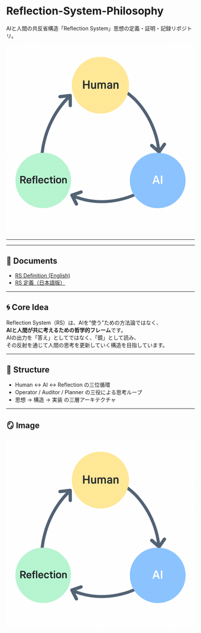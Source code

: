 # Reflection-System-Philosophy

AIと人間の共反省構造「Reflection System」思想の定義・証明・記録リポジトリ。

![Reflection System Loop](RS_Loop.png)

---

---

## 📘 Documents

- [RS Definition (English)](docs/RS_Definition_EN.md)
- [RS 定義（日本語版）](docs/RS_Definition_JP.md)

---

## 🌀 Core Idea

Reflection System（RS）は、AIを“使う”ための方法論ではなく、  
**AIと人間が共に考えるための哲学的フレーム**です。  
AIの出力を「答え」としてではなく、「鏡」として読み、  
その反射を通じて人間の思考を更新していく構造を目指しています。

---

## 🧭 Structure

- Human ↔ AI ↔ Reflection の三位循環  
- Operator / Auditor / Planner の三役による思考ループ  
- 思想 → 構造 → 実装 の三層アーキテクチャ

---

## 🪞 Image

![Reflection System Loop](RS_Loop.png)
